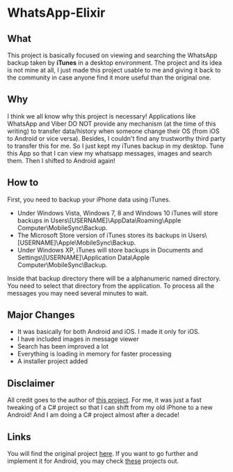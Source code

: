 # WhatsApp-Elixir

## What
This project is basically focused on viewing and searching the WhatsApp backup taken by **iTunes** in a desktop environment. The project and its idea is not mine at all, I just made this project usable to me and giving it back to the community in case anyone find it more useful than the original one.

## Why
I think we all know why this project is necessary! Applications like WhatsApp and Viber DO NOT provide any mechanism (at the time of this writing) to transfer data/history when someone change their OS (from iOS to Android or vice versa). Besides, I couldn't find any trustworthy third party to transfer this for me. So I just kept my iTunes backup in my desktop. Tune this App so that I can view my whatsapp messages, images and search them. Then I shifted to Android again!

## How to

First, you need to backup your iPhone data using iTunes. 

* Under Windows Vista, Windows 7, 8 and Windows 10 iTunes will store backups in  Users\\[USERNAME]\AppData\Roaming\Apple Computer\MobileSync\Backup.
* The Microsoft Store version of iTunes stores its backups in  Users\\[USERNAME]\Apple\MobileSync\Backup.
* Under Windows XP, iTunes will store backups in Documents and Settings\\[USERNAME]\Application Data\Apple Computer\MobileSync\Backup.

Inside that backup directory there will be a alphanumeric named directory. You need to select that directory from the application. To process all the messages you may need several minutes to wait.  

## Major Changes
* It was basically for both Android and iOS. I made it only for iOS.
* I have included images in message viewer
* Search has been improved a lot
* Everything is loading in memory for faster processing
* A installer project added

## Disclaimer
All credit goes to the author of [this project](https://github.com/impersoft/Securcube-Whatsapp-Viewer). For me, it was just a fast tweaking of a C# project so that I can shift from my old iPhone to a new Android! And I am doing a C# project almost after a decade!

## Links
You will find the original project [here](https://github.com/impersoft/Securcube-Whatsapp-Viewer).
If you want to go further and implement it for Android, you may check [these](https://github.com/EliteAndroidApps?tab=repositories) projects out.
